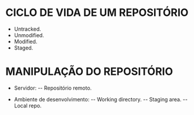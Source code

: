 # CICLO DE VIDA DE UM REPOSITÓRIO
 - Untracked.
 - Unmodified.
 - Modified.
 - Staged.

# MANIPULAÇÃO DO REPOSITÓRIO
 - Servidor:
  -- Repositório remoto.

 - Ambiente de desenvolvimento:
  -- Working directory.
  -- Staging area.
  -- Local repo.

